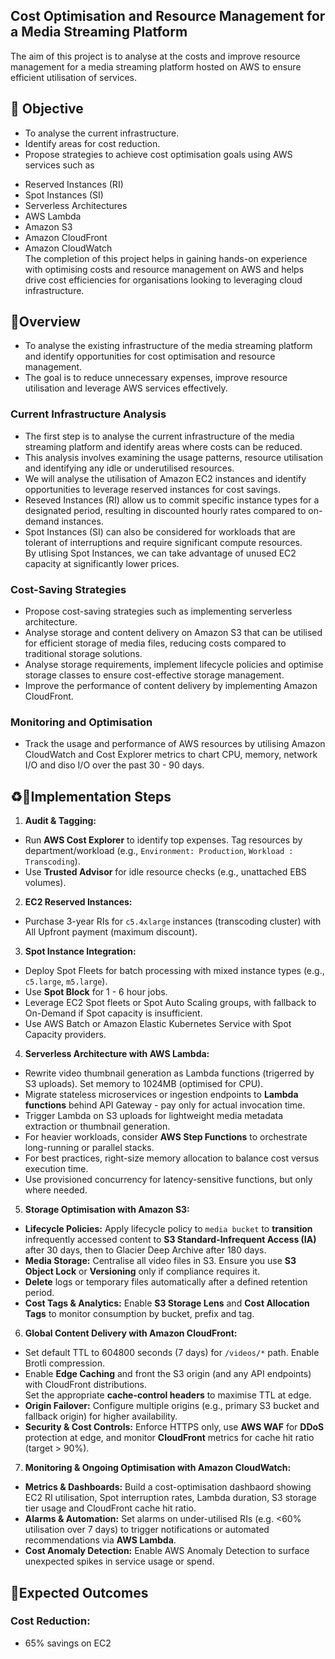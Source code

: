 ## Cost Optimisation and Resource Management for a Media Streaming Platform  
The aim of this project is to analyse at the costs and improve resource management for a media streaming platform hosted on AWS to ensure efficient utilisation of services.    

## 🎯 Objective  
- To analyse the current infrastructure.  
- Identify areas for cost reduction.  
- Propose strategies to achieve cost optimisation goals using AWS services such as  
 * Reserved Instances (RI)  
 * Spot Instances (SI)  
 * Serverless Architectures  
 * AWS Lambda  
 * Amazon S3  
 * Amazon CloudFront  
 * Amazon CloudWatch  
The completion of this project helps in gaining hands-on experience with optimising costs and resource management on AWS and helps drive cost efficiencies for organisations
looking to leveraging cloud infrastructure.  

## 🚀Overview  
- To analyse the existing infrastructure of the media streaming platform and identify opportunities for cost optimisation and resource management.  
- The goal is to reduce unnecessary expenses, improve resource utilisation and leverage AWS services effectively.  

###  **Current Infrastructure Analysis**  
- The first step is to analyse the current infrastructure of the media streaming platform and identify areas where costs can be reduced.  
- This analysis involves examining the usage patterns, resource utilisation and identifying any idle or underutilised resources.  
- We will analyse the utilisation of Amazon EC2 instances and identify opportunities to leverage reserved instances for cost savings.  
- Reseved Instances (RI) allow us to commit specific instance types for a designated period, resulting in discounted hourly rates compared to on-demand instances.  
- Spot Instances (SI) can also be considered for workloads that are tolerant of interruptions and require significant compute resources.  
  By utlising Spot Instances, we can take advantage of unused EC2 capacity at significantly lower prices.  

### **Cost-Saving Strategies**  
- Propose cost-saving strategies such as implementing serverless architecture.  
- Analyse storage and content delivery on Amazon S3 that can be utilised for efficient storage of media files, reducing costs compared to traditional storage solutions.  
- Analyse storage requirements, implement lifecycle policies and optimise storage classes to ensure cost-effective storage management.  
- Improve the performance of content delivery by implementing Amazon CloudFront.    

### **Monitoring and Optimisation**  
- Track the usage and performance of AWS resources by utilising Amazon CloudWatch and Cost Explorer metrics to chart CPU, memory, network I/O and diso I/O over the past 30 - 90 days.  
  
## ♻️🔧Implementation Steps    
1. **Audit & Tagging:**  
- Run **AWS Cost Explorer** to identify top expenses. Tag resources by department/workload (e.g., `Environment: Production`, `Workload : Transcoding`).
- Use **Trusted Advisor** for idle resource checks (e.g., unattached EBS volumes).

2. **EC2 Reserved Instances:**  
- Purchase 3-year RIs for `c5.4xlarge` instances (transcoding cluster) with All Upfront payment (maximum discount).  

3. **Spot Instance Integration:**  
- Deploy Spot Fleets for batch processing with mixed instance types (e.g., `c5.large`, `m5.large`).  
- Use **Spot Block** for 1 - 6 hour jobs.
- Leverage EC2 Spot fleets or Spot Auto Scaling groups, with fallback to On-Demand if Spot capacity is insufficient.
- Use AWS Batch or Amazon Elastic Kubernetes Service with Spot Capacity providers.
  
4. **Serverless Architecture with AWS Lambda:**  
- Rewrite video thumbnail generation as Lambda functions (trigerred by S3 uploads). Set memory to 1024MB (optimised for CPU).
- Migrate stateless microservices or ingestion endpoints to **Lambda functions** behind API Gateway - pay only for actual invocation time.
- Trigger Lambda on S3 uploads for lightweight media metadata extraction or thumbnail generation.
- For heavier workloads, consider **AWS Step Functions** to orchestrate long-running or parallel stacks.
- For best practices, right-size memory allocation to balance cost versus execution time.
- Use provisioned concurrency for latency-sensitive functions, but only where needed.  

5. **Storage Optimisation with Amazon S3:**  
- **Lifecycle Policies:** Apply lifecycle policy to `media bucket` to **transition** infrequently accessed content to **S3 Standard-Infrequent Access (IA)** after 30 days, then to Glacier Deep Archive after 180 days.
- **Media Storage:** Centralise all video files in S3. Ensure you use **S3 Object Lock** or **Versioning** only if compliance requires it.
- **Delete** logs or temporary files automatically after a defined retention period.
- **Cost Tags & Analytics:** Enable **S3 Storage Lens** and **Cost Allocation Tags** to monitor consumption by bucket, prefix and tag.
  
6. **Global Content Delivery with Amazon CloudFront:**  
- Set default TTL to 604800 seconds (7 days) for `/videos/*` path. Enable Brotli compression.
- Enable **Edge Caching** and front the S3 origin (and any API endpoints) with CloudFront distributions.   
  Set the appropriate **cache-control headers** to maximise TTL at edge.
- **Origin Failover:** Configure multiple origins (e.g., primary S3 bucket and fallback origin) for higher availability.
- **Security & Cost Controls:** Enforce HTTPS only, use **AWS WAF** for **DDoS** protection at edge, and monitor **CloudFront** metrics for cache hit ratio (target > 90%).

7. **Monitoring & Ongoing Optimisation with Amazon CloudWatch:**  
- **Metrics & Dashboards:** Build a cost-optimisation dashbaord showing EC2 RI utilisation, Spot interruption rates, Lambda duration, S3 storage tier usage and CloudFront cache hit ratio.
- **Alarms & Automation:** Set alarms on under-utilised RIs (e.g. <60% utilisation over 7 days) to trigger notifications or automated recommendations via **AWS Lambda**.
- **Cost Anomaly Detection:** Enable AWS Anomaly Detection to surface unexpected spikes in service usage or spend.   

## 🎯Expected Outcomes  
### **Cost Reduction:**
- 65% savings on EC2

